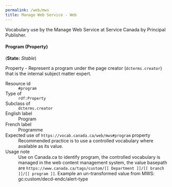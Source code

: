 ```yaml
---
permalink: /web/mws
title: Manage Web Service - Web
---
```


<div prefix="vann: http://purl.org/vocab/vann/">

Vocabulary use by the Manage Web Service at Service Canada by Principal Publisher.


<section id="AttachmentHtml" resource="#program" typeof="rdf:Property">
  <h4>Program (Property)</h4>
  <p>(<strong>State:</strong> <em>Stable</em>)</p>
  <p>Property - Represent a program under the page creator (<code>dcterms.creator</code>) that is the internal subject matter expert.</p>
  <dl>
	<dt>Resource id</dt>
	<dd><code>#program</code></dd>
	<dt>Type of</dt>
	<dd><code>rdf:Property</code></dd>
	<dt>Subclass of</dt>
	<dd>
		<code>dcterms.creator</code>
		<meta property="rdfs:subPropertyOf" value="dcterms.creator" />
	</dd>
	<dt>English label</dt>
	<dd property="rdfs:label">Program</dd>
	<dt>French label</dt>
	<dd property="rdfs:label" lang="fr">Programme</dd>
	<dt>Expected use of <code>https://vocab.canada.ca/web/mws#program</code> property</dt>
	<dd>Recommended practice is to use a controlled vocabulary where available as its value.</dd>  
	<dt>Usage note</dt>
	<dd property="vann:usageNote">Use on Canada.ca to identify program, the controlled vocabulary is managed in the web content management system, the value basepath are <code>https://www.canada.ca/tags/custom/[[ Department ]]/[[ branch ]]/[[ program ]]</code>. Example an un-transformed value from MWS: gc:custom/decd-endc/alert-type </dd>
  </dl>
</section>

</div>
